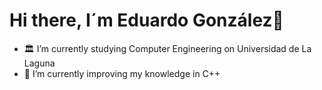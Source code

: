 # Hi there, I´m Eduardo González👋
- 🏛️ I’m currently studying Computer Engineering on Universidad de La Laguna 
- 🌱 I’m currently improving my knowledge in C++

